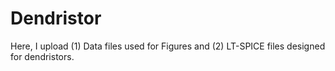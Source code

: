 # Dendristor

Here, I upload (1) Data files used for Figures 
and (2) LT-SPICE files designed for dendristors. 
